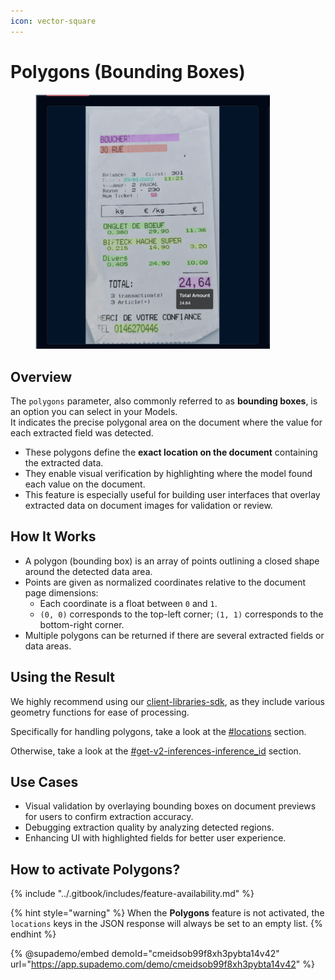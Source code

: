 ```yaml
---
icon: vector-square
---
```


# Polygons (Bounding Boxes)

<figure><img src="../.gitbook/assets/image (4).png" alt="bounding-box polygons displayed in the Live Interface" width="375"><figcaption></figcaption></figure>

## Overview

The `polygons` parameter, also commonly referred to as **bounding boxes**, is an option you can select in your Models.\
It indicates the precise polygonal area on the document where the value for each extracted field was detected.

* These polygons define the **exact location on the document** containing the extracted data.
* They enable visual verification by highlighting where the model found each value on the document.
* This feature is especially useful for building user interfaces that overlay extracted data on document images for validation or review.

## How It Works <a href="#how-it-works" id="how-it-works"></a>

* A polygon (bounding box) is an array of points outlining a closed shape around the detected data area.
* Points are given as normalized coordinates relative to the document page dimensions:
  * Each coordinate is a float between `0` and `1`.
  * `(0, 0)` corresponds to the top-left corner; `(1, 1)` corresponds to the bottom-right corner.
* Multiple polygons can be returned if there are several extracted fields or data areas.

## Using the Result <a href="#example-polygon-bounding-box-data" id="example-polygon-bounding-box-data"></a>

We highly recommend using our [client-libraries-sdk](../integrations/client-libraries-sdk/ "mention"), as they include various geometry functions for ease of processing.

Specifically for handling polygons, take a look at the [#locations](../integrations/client-libraries-sdk/process-the-response.md#locations "mention") section.

Otherwise, take a look at the [#get-v2-inferences-inference\_id](../integrations/api-reference.md#get-v2-inferences-inference_id "mention") section.

## Use Cases <a href="#use-cases" id="use-cases"></a>

* Visual validation by overlaying bounding boxes on document previews for users to confirm extraction accuracy.
* Debugging extraction quality by analyzing detected regions.
* Enhancing UI with highlighted fields for better user experience.

## **How to activate Polygons?**

{% include "../.gitbook/includes/feature-availability.md" %}

{% hint style="warning" %}
When the **Polygons** feature is not activated, the `locations` keys in the JSON response will always be set to an empty list.
{% endhint %}

{% @supademo/embed demoId="cmeidsob99f8xh3pybta14v42" url="https://app.supademo.com/demo/cmeidsob99f8xh3pybta14v42" %}
